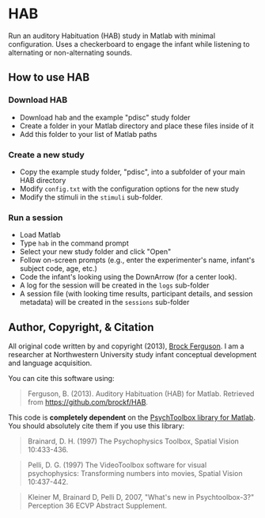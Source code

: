 HAB
===

Run an auditory Habituation (HAB) study in Matlab with minimal configuration. Uses a checkerboard to engage the infant while listening to alternating or non-alternating sounds.

## How to use HAB

### Download HAB

* Download hab and the example "pdisc" study folder
* Create a folder in your Matlab directory and place these files inside of it
* Add this folder to your list of Matlab paths

### Create a new study

* Copy the example study folder, "pdisc", into a subfolder of your main HAB directory
* Modify `config.txt` with the configuration options for the new study
* Modify the stimuli in the `stimuli` sub-folder.

### Run a session

* Load Matlab
* Type `hab` in the command prompt
* Select your new study folder and click "Open"
* Follow on-screen prompts (e.g., enter the experimenter's name, infant's subject code, age, etc.)
* Code the infant's looking using the DownArrow (for a center look).
* A log for the session will be created in the `logs` sub-folder
* A session file (with looking time results, participant details, and session metadata) will be created in the `sessions` sub-folder

## Author, Copyright, & Citation

All original code written by and copyright (2013), [Brock Ferguson](http://www.brockferguson.com). I am a researcher at Northwestern University study infant conceptual development and language acquisition.

You can cite this software using:

> Ferguson, B. (2013). Auditory Habituation (HAB) for Matlab. Retrieved from https://github.com/brockf/HAB.

This code is **completely dependent** on the [PsychToolbox library for Matlab](http://psychtoolbox.org/PsychtoolboxCredits). You should absolutely cite them if you use this library:

> Brainard, D. H. (1997) The Psychophysics Toolbox, Spatial Vision 10:433-436.

> Pelli, D. G. (1997) The VideoToolbox software for visual psychophysics: Transforming numbers into movies, Spatial Vision 10:437-442.

> Kleiner M, Brainard D, Pelli D, 2007, "What's new in Psychtoolbox-3?" Perception 36 ECVP Abstract Supplement.
